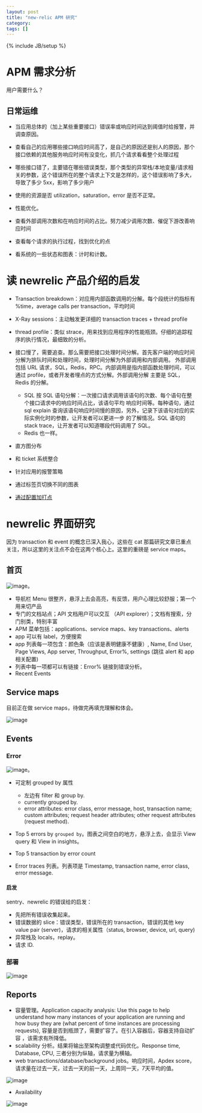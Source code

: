 ```yaml
---
layout: post
title: "new-relic APM 研究"
category:
tags: []
---
```

{% include JB/setup %}

# APM 需求分析

用户需要什么？

## 日常运维

* 当应用总体的（加上某些重要接口）错误率或响应时间达到阈值时给报警，并调查原因。
 * 查看自己的应用哪些接口响应时间高了，是自己的原因还是别人的原因，那个接口依赖的其他服务响应时间有没变化，抓几个请求看看整个处理过程
 * 哪些接口错了，主要错在哪些错误类型，那个类型的异常栈/本地变量/请求相关的参数，这个错误所在的整个请求上下文是怎样的，这个错误影响了多大，导致了多少 5xx，影响了多少用户
 * 使用的资源是否 utilization，saturation，error 是否不正常。

* 性能优化。
 * 查看外部调用次数和在响应时间的占比。努力减少调用次数、催促下游改善响应时间
 * 查看每个请求的执行过程，找到优化的点

* 看系统的一些状态和图表：计时和计数。

# 读 newrelic 产品介绍的启发

* Transaction breakdown：对应用内部函数调用的分解。每个段统计的指标有 %time，average calls per transaction，平均时间
* X-Ray sessions：主动触发更详细的 transaction traces + thread profile
* thread profile：类似 strace，用来找到应用程序的性能瓶颈。仔细的追踪程序的执行情况，最细致的分析。

* 接口慢了，需要追查。那么需要把接口处理时间分解。首先客户端的响应时间分解为排队时间和处理时间，处理时间分解为外部调用和内部调用。
外部调用包括 URL 请求，SQL，Redis，RPC。内部调用是指内部函数处理时间，可以通过 profile，或者开发者埋点的方式分解。外部调用分解
主要是 SQL，Redis 的分解。
  * SQL 按 SQL 语句分解：一次接口请求调用该语句的次数、每个语句在整个接口请求中的响应时间占比，该语句平均
响应时间等。每种语句，通过 sql explain 查询该语句响应时间慢的原因，另外，记录下该语句对应的实际实例化时的参数，让开发者可以更进一步
的了解情况。SQL 语句的 stack trace，让开发者可以知道哪段代码调用了 SQL。
  * Redis 也一样。

* 直方图分布
* 和 ticket 系统整合
* 针对应用的报警策略
* 通过标签页切换不同的图表
* [通过配置加打点](https://docs.newrelic.com/docs/agents/python-agent/custom-instrumentation/python-custom-instrumentation-config-file)

# newrelic 界面研究

因为 transaction 和 event 的概念已深入我心，这些在 cat 那篇研究文章已重点关注，所以这里的关注点不会在这两个核心上。这里的重磅是 service maps。

## 首页

![image](/assets/img/newrelic/All_applications.png)。

* 导航栏 Menu 很整齐，悬浮上去会高亮，有反馈，用户心理比较舒服；第一个用来切产品
* 专门的文档站点；API 文档用户可以交互 （API explorer）；文档有搜索，分门别类，特别丰富
* APM 菜单包括：applications、service maps、key transactions、alerts
* app 可以有 label，方便搜索
* app 列表每一项包含：颜色条（应该是表明健康不健康）, Name, End User, Page Views, App server, Throughput, Error%,
settings (跳往 alert 和 app 相关配置)
* 列表中每一项都可以有链接：Error% 链接到错误分析。
* Recent Events

## Service maps

目前正在做 service maps，待做完再填充理解和体会。

![image](/assets/img/newrelic/Service_Maps.png)


## Events

### Error

![image](/assets/img/newrelic/Application_Errors.png)。

* 可定制 grouped by 属性
  * 左边有 filter 和 group by.
  * currently grouped by.
  * error attributes: error class, error message, host, transaction name; custom attributes; request header attributes; other request attributes (request method).

* Top 5 errors by `grouped by`。图表之间空白的地方，悬浮上去，会显示 View query 和 View in insights。
* Top 5 transaction by error count
* Error traces 列表。列表项是 Timestamp, transaction name, error class, error message.

#### 启发

sentry、newrelic 的错误给的启发：

* 先把所有错误收集起来。
* 错误数据的 slice：错误类型，错误所在的 transaction，错误的其他 key value pair (server)，请求的相关属性（status, browser, device, url, query)
* 异常栈及 locals，replay。
* 请求 ID.

### 部署

![image](/assets/img/newrelic/Deployments.png)

## Reports

* 容量管理。Application capacity analysis: Use this page to help understand how many instances of your application are running
and how busy they are (what percent of time instances are processing requests), 容量是否到瓶颈了，需要扩容了。在引入容器后，容器支持自动扩容
，该需求有所降低。
* scalability 分析。结果将输出至架构调整或代码优化。Response time, Database, CPU, 三者分别为纵轴，请求量为横轴。
* web transactions/database/background jobs。响应时间，Apdex score，请求量在过去一天，过去一天的前一天，上周同一天，7天平均的值。

![image](/assets/img/newrelic/Web_transactions_report.png)

* Availability

![image](/assets/img/newrelic/Availability_report.png)
